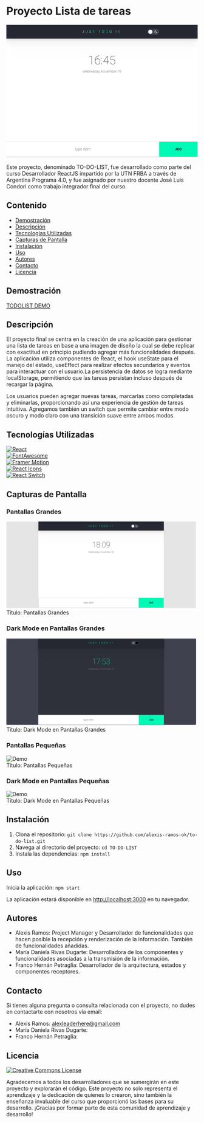# Proyecto Lista de tareas

![Demo](./public/Imagenes/imagen-toDoList.png)

Este proyecto, denominado TO-DO-LIST, fue desarrollado como parte del curso Desarrollador ReactJS impartido por la UTN FRBA a través de Argentina Programa 4.0, y fue asignado por nuestro docente José Luis Condori como trabajo integrador final del curso. 

## Contenido

- [Demostración](#demostración)
- [Descripción](#descripción)
- [Tecnologías Utilizadas](#tecnologías-utilizadas)
- [Capturas de Pantalla](#capturas-de-pantalla)
- [Instalación](#instalación)
- [Uso](#uso)
- [Autores](#autores)
- [Contacto](#contacto)
- [Licencia](#licencia)

## Demostración

[TODOLIST DEMO](https://todolist-adf.netlify.app/)

## Descripción

El proyecto final se centra en la creación de una aplicación para gestionar una lista de tareas en base a una imagen de diseño la cual se debe replicar con exactitud en principio pudiendo agregar más funcionalidades después. La aplicación utiliza componentes de React, el hook useState para el manejo del estado, useEffect para realizar efectos secundarios y eventos para interactuar con el usuario.La persistencia de datos se logra mediante localStorage, permitiendo que las tareas persistan incluso después de recargar la página.

Los usuarios pueden agregar nuevas tareas, marcarlas como completadas y eliminarlas, proporcionando así una experiencia de gestión de tareas intuitiva. Agregamos también un switch que permite cambiar entre modo oscuro y modo claro con una transición suave entre ambos modos.

## Tecnologías Utilizadas

[![React](https://img.shields.io/badge/React-18.2.0-blue)](https://reactjs.org/)<br>
[![FontAwesome](https://img.shields.io/badge/FontAwesome-6.4.2-orange)](https://fontawesome.com/)<br>
[![Framer Motion](https://img.shields.io/badge/Framer%20Motion-10.16.5-green)](https://www.framer.com/motion/)<br>
[![React Icons](https://img.shields.io/badge/React%20Icons-4.12.0-lightgrey)](https://react-icons.github.io/react-icons/)<br>
[![React Switch](https://img.shields.io/badge/React%20Switch-7.0.0-yellow)](https://www.npmjs.com/package/react-switch)<br>

## Capturas de Pantalla

### Pantallas Grandes
<img src="./public/Imagenes/pantalla-grande.png" alt="Demo" width="500"><br>
Título: Pantallas Grandes

### Dark Mode en Pantallas Grandes
<img src="./public/Imagenes/darkMode.png" alt="Demo" width="500"><br>
Título: Dark Mode en Pantallas Grandes

### Pantallas Pequeñas
<img src="./public/Imagenes/pantalla-pequeña.jpeg" alt="Demo" width="300"><br>
Título: Pantallas Pequeñas

### Dark Mode en Pantallas Pequeñas
<img src="./public/Imagenes/darkMode-pequeña.jpeg" alt="Demo" width="300"><br>
Título: Dark Mode en Pantallas Pequeñas

## Instalación

1. Clona el repositorio: `git clone https://github.com/alexis-ramos-ok/to-do-list.git`
2. Navega al directorio del proyecto: `cd TO-DO-LIST`
3. Instala las dependencias: `npm install`

## Uso

Inicia la aplicación: `npm start`

La aplicación estará disponible en [http://localhost:3000](http://localhost:3000) en tu navegador.

## Autores

- Alexis Ramos: Project Manager y Desarrollador de funcionalidades que hacen posible la recepción y renderización de la información. También de funcionalidades añadidas.
- María Daniela Rivas Dugarte: Desarrolladora de los componentes y funcionalidades asociadas a la transmisión de la información.
- Franco Hernán Petraglia: Desarrollador de la arquitectura, estados y componentes receptores.

## Contacto

Si tienes alguna pregunta o consulta relacionada con el proyecto, no dudes en contactarte con nosotros vía email:

- Alexis Ramos: alexleaderhere@gmail.com
- María Daniela Rivas Dugarte:
- Franco Hernán Petraglia: 

## Licencia

[![Creative Commons License](https://img.shields.io/badge/License-CC%20BY%204.0-green)](https://creativecommons.org/licenses/by/4.0/)


Agradecemos a todos los desarrolladores que se sumergirán en este proyecto y explorarán el código. Este proyecto no solo representa el aprendizaje y la dedicación de quienes lo crearon, sino también la enseñanza invaluable del curso que proporcionó las bases para su desarrollo. ¡Gracias por formar parte de esta comunidad de aprendizaje y desarrollo!
